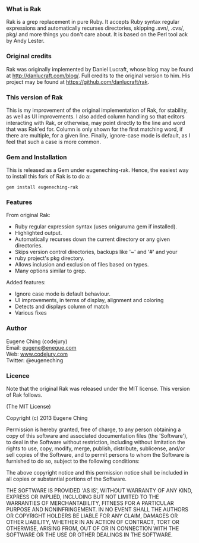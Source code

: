 ### What is Rak

Rak is a grep replacement in pure Ruby. It accepts Ruby syntax regular 
expressions and automatically recurses directories, skipping .svn/, .cvs/, 
pkg/ and more things you don't care about. It is based on the Perl tool 
ack by Andy Lester.

### Original credits

Rak was originally implemented by Daniel Lucraft, whose blog may be found
at http://danlucraft.com/blog/. Full credits to the original version to
him. His project may be found at https://github.com/danlucraft/rak.

### This version of Rak

This is my improvement of the original implementation of Rak, for
stability, as well as UI improvements. I also added column handling so
that editors interacting with Rak, or otherwise, may point directly to
the line and word that was Rak'ed for. Column is only shown for the first
matching word, if there are multiple, for a given line. Finally, 
ignore-case mode is default, as I feel that such a case is more common.

### Gem and Installation

This is released as a Gem under eugeneching-rak. Hence, the easiest
way to install this fork of Rak is to do a:

    gem install eugeneching-rak

### Features
  
From original Rak:
  * Ruby regular expression syntax (uses oniguruma gem if installed).
  * Highlighted output.
  * Automatically recurses down the current directory or any given
    directories.
  * Skips version control directories, backups like '~' and '#' and your
  * ruby project's pkg directory.
  * Allows inclusion and exclusion of files based on types.
  * Many options similar to grep.

Added features:
  * Ignore case mode is default behaviour.
  * UI improvements, in terms of display, alignment and coloring
  * Detects and displays column of match
  * Various fixes

### Author

Eugene Ching (codejury)  
Email:   eugene@enegue.com  
Web:     www.codejury.com  
Twitter: @eugeneching  

### Licence

Note that the original Rak was released under the MIT license. This
version of Rak follows.

(The MIT License)

Copyright (c) 2013 Eugene Ching

Permission is hereby granted, free of charge, to any person obtaining
a copy of this software and associated documentation files (the
'Software'), to deal in the Software without restriction, including
without limitation the rights to use, copy, modify, merge, publish,
distribute, sublicense, and/or sell copies of the Software, and to
permit persons to whom the Software is furnished to do so, subject to
the following conditions:

The above copyright notice and this permission notice shall be
included in all copies or substantial portions of the Software.

THE SOFTWARE IS PROVIDED 'AS IS', WITHOUT WARRANTY OF ANY KIND,
EXPRESS OR IMPLIED, INCLUDING BUT NOT LIMITED TO THE WARRANTIES OF
MERCHANTABILITY, FITNESS FOR A PARTICULAR PURPOSE AND NONINFRINGEMENT.
IN NO EVENT SHALL THE AUTHORS OR COPYRIGHT HOLDERS BE LIABLE FOR ANY
CLAIM, DAMAGES OR OTHER LIABILITY, WHETHER IN AN ACTION OF CONTRACT,
TORT OR OTHERWISE, ARISING FROM, OUT OF OR IN CONNECTION WITH THE
SOFTWARE OR THE USE OR OTHER DEALINGS IN THE SOFTWARE.


